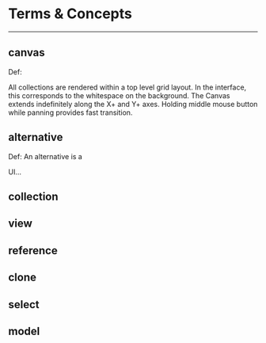 # Terms & Concepts

***

## canvas

Def:

All collections are rendered within a top level grid layout. In the interface, this corresponds to the whitespace on the background. The Canvas extends indefinitely along the X+ and Y+ axes. Holding middle mouse button while panning provides fast transition.

## alternative

Def: An alternative is a

UI...

## collection

## view

## reference

## clone

## select

## model
